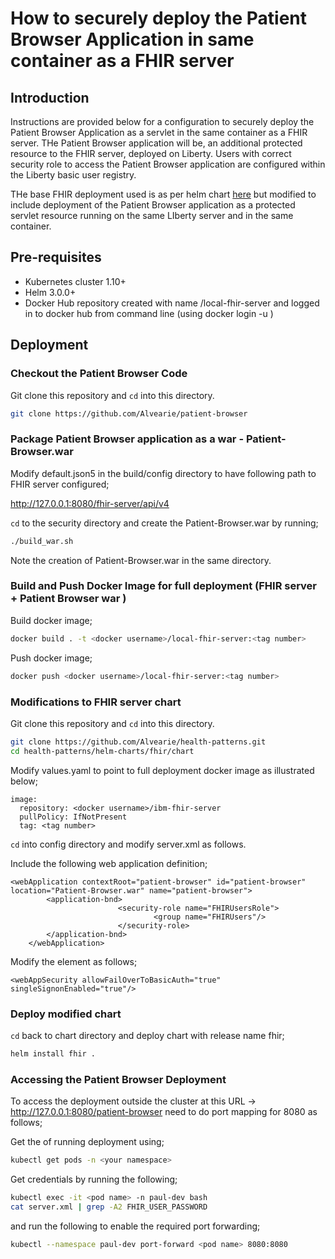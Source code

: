 # How to securely deploy the Patient Browser Application in same container as a FHIR server

## Introduction

Instructions are provided below for a configuration to securely deploy the Patient Browser Application as a servlet in the same container as a FHIR server. THe Patient Browser application will be, an additional protected resource to the FHIR server, deployed on Liberty. Users with correct security role to access the Patient Browser application are configured within the Liberty basic user registry.

THe base FHIR deployment used is as per helm chart [here](https://github.com/Alvearie/health-patterns/blob/main/helm-charts/fhir/chart/README.md) but modified to include deployment of the Patient Browser application as a protected servlet resource running on the same LIberty server and in the same container.

## Pre-requisites

- Kubernetes cluster 1.10+
- Helm 3.0.0+
- Docker Hub repository created with name <docker username>/local-fhir-server and logged in to docker hub from command line (using docker login -u <docker usernmame>)

## Deployment

### Checkout the Patient Browser Code

Git clone this repository and `cd` into this directory.

```bash
git clone https://github.com/Alvearie/patient-browser
```

### Package Patient Browser application as a war - Patient-Browser.war

Modify default.json5 in the build/config directory to have following path to FHIR server configured;

http://127.0.0.1:8080/fhir-server/api/v4

`cd` to the security directory and create the Patient-Browser.war by running;

```bash
./build_war.sh
```

Note the creation of Patient-Browser.war in the same directory.

### Build and Push Docker Image for full deployment (FHIR server + Patient Browser war )

Build docker image;

```bash
docker build . -t <docker username>/local-fhir-server:<tag number>
```

Push docker image;

```bash
docker push <docker username>/local-fhir-server:<tag number>
```

### Modifications to FHIR server chart

Git clone this repository and `cd` into this directory.

```bash
git clone https://github.com/Alvearie/health-patterns.git
cd health-patterns/helm-charts/fhir/chart
```

Modify values.yaml to point to full deployment docker image as illustrated below;

```
image:
  repository: <docker username>/ibm-fhir-server
  pullPolicy: IfNotPresent
  tag: <tag number>
```

`cd` into config directory and modify server.xml as follows.

Include the following web application definition;

```
<webApplication contextRoot="patient-browser" id="patient-browser" location="Patient-Browser.war" name="patient-browser">
        <application-bnd>
                        <security-role name="FHIRUsersRole">
                                <group name="FHIRUsers"/>
                        </security-role>
        </application-bnd>
    </webApplication>
```

Modify the <webAppSecurity> element as follows;

```
<webAppSecurity allowFailOverToBasicAuth="true" singleSignonEnabled="true"/>
```

### Deploy modified chart

`cd` back to chart directory and deploy chart with release name fhir;

```bash
helm install fhir .
```

### Accessing the Patient Browser Deployment

To access the deployment outside the cluster at this URL -> http://127.0.0.1:8080/patient-browser need to do port mapping for 8080 as follows;

Get the <pod name> of running deployment using;

```bash
kubectl get pods -n <your namespace>
```

Get credentials by running the following;

```bash
kubectl exec -it <pod name> -n paul-dev bash
cat server.xml | grep -A2 FHIR_USER_PASSWORD
```

and run the following to enable the required port forwarding;

```bash
kubectl --namespace paul-dev port-forward <pod name> 8080:8080
```
